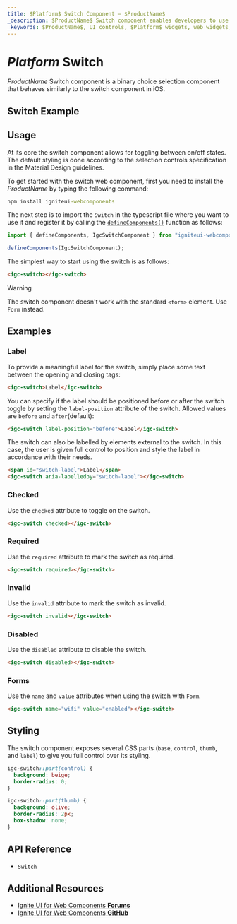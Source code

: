 ```yaml
---
title: $Platform$ Switch Component – $ProductName$
_description: $ProductName$ Switch component enables developers to use binary on/off or true/false data input functions within their applications.
_keywords: $ProductName$, UI controls, $Platform$ widgets, web widgets, UI widgets, $Platform$, Native $Platform$ Components Suite, Native $Platform$ Controls, Native $Platform$ Components Library, $Platform$ Switch components, $Platform$ Switch controls
---
```


# $Platform$ Switch

$ProductName$ Switch component is a binary choice selection component that behaves similarly to the switch component in iOS.

<div class="divider"></div>

## Switch Example

<code-view style="height:200px"
           data-demos-base-url="{environment:demosBaseUrl}"
           iframe-src="{environment:demosBaseUrl}/inputs/switch-sample-1" alt="$Platform$ Switch Example"
           github-src="inputs/switch/sample-1">
</code-view>

<div class="divider--half"></div>

## Usage

At its core the switch component allows for toggling between on/off states. The default styling is done according to the selection controls specification in the Material Design guidelines.

To get started with the switch web component, first you need to install the $ProductName$ by typing the following command:

```cmd
npm install igniteui-webcomponents
```

The next step is to import the `Switch` in the typescript file where you want to use it and register it by calling the [`defineComponents()`]({environment:wcApiUrl}/index.html#defineComponents) function as follows:

```ts
import { defineComponents, IgcSwitchComponent } from "igniteui-webcomponents";

defineComponents(IgcSwitchComponent);
```

The simplest way to start using the switch is as follows:

```html
<igc-switch></igc-switch>
```

>[!WARNING]
> The switch component doesn't work with the standard `<form>` element. Use `Form` instead.

## Examples

### Label

To provide a meaningful label for the switch, simply place some text between the opening and closing tags:

```html
<igc-switch>Label</igc-switch>
```

You can specify if the label should be positioned before or after the switch toggle by setting the `label-position` attribute of the switch. Allowed values are `before` and `after`(default):


```html
<igc-switch label-position="before">Label</igc-switch>
```

The switch can also be labelled by elements external to the switch. In this case, the user is given full control to position and style the label in accordance with their needs.

```html
<span id="switch-label">Label</span>
<igc-switch aria-labelledby="switch-label"></igc-switch>
```
<code-view style="height: 150px"
           data-demos-base-url="{environment:dvDemosBaseUrl}"
           iframe-src="{environment:dvDemosBaseUrl}/inputs/switch-label"
           alt="$Platform$ Avatar Example"
           github-src="inputs/switch/label">
</code-view>

### Checked

Use the `checked` attribute to toggle on the switch.

```html
<igc-switch checked></igc-switch>
```
<code-view style="height: 150px"
           data-demos-base-url="{environment:dvDemosBaseUrl}"
           iframe-src="{environment:dvDemosBaseUrl}/inputs/switch-checked"
           alt="$Platform$ Avatar Example"
           github-src="inputs/switch/checked">
</code-view>

### Required

Use the `required` attribute to mark the switch as required.

```html
<igc-switch required></igc-switch>
```

### Invalid

Use the `invalid` attribute to mark the switch as invalid.

```html
<igc-switch invalid></igc-switch>
```

### Disabled

Use the `disabled` attribute to disable the switch.

```html
<igc-switch disabled></igc-switch>
```
<code-view style="height: 150px"
           data-demos-base-url="{environment:dvDemosBaseUrl}"
           iframe-src="{environment:dvDemosBaseUrl}/inputs/switch-disabled"
           alt="$Platform$ Avatar Example"
           github-src="inputs/switch/disabled">
</code-view>

### Forms

Use the `name` and `value` attributes when using the switch with `Form`.

```html
<igc-switch name="wifi" value="enabled"></igc-switch>
```

## Styling

The switch component exposes several CSS parts (`base`, `control`, `thumb`, and `label`) to give you full control over its styling.

```css
igc-switch::part(control) {
  background: beige;
  border-radius: 0;
}

igc-switch::part(thumb) {
  background: olive;
  border-radius: 2px;
  box-shadow: none;
}
```

## API Reference

* `Switch`

## Additional Resources

<div class="divider--half"></div>

* [Ignite UI for Web Components **Forums**](https://www.infragistics.com/community/forums/f/ignite-ui-for-web-components)
* [Ignite UI for Web Components **GitHub**](https://github.com/IgniteUI/igniteui-webcomponents)
